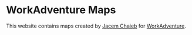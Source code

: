 # WorkAdventure Maps

This website contains maps created by [Jacem Chaieb](https://jc.tn) for [WorkAdventure](https://workadventu.re).
